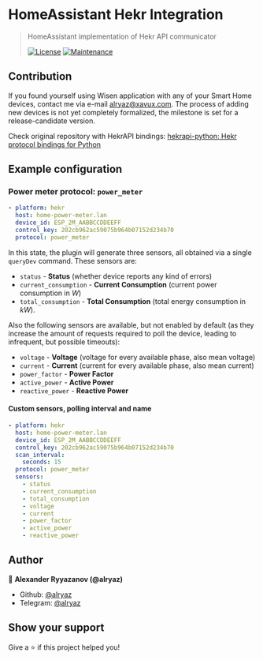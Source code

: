 
# HomeAssistant Hekr Integration 
> HomeAssistant implementation of Hekr API communicator
>
>[![License](https://img.shields.io/badge/License-MIT-yellow.svg)](https://opensource.org/licenses/MIT) [![Maintenance](https://img.shields.io/badge/Maintained%3F-yes-green.svg)](https://github.com/alryaz/hass-hekr-component/graphs/commit-activity)

## Contribution

If you found yourself using Wisen application with any of your Smart Home devices, contact me via
e-mail <alryaz@xavux.com>. The process of adding new devices is not yet completely formalized,
the milestone is set for a release-candidate version.

Check original repository with HekrAPI bindings: [hekrapi-python: Hekr protocol bindings for Python](https://github.com/alryaz/hekrapi-python)

## Example configuration

### Power meter protocol: `power_meter`
```yaml
- platform: hekr
  host: home-power-meter.lan
  device_id: ESP_2M_AABBCCDDEEFF
  control_key: 202cb962ac59075b964b07152d234b70
  protocol: power_meter
```

In this state, the plugin will generate three sensors, all obtained via a single `queryDev` command.
These sensors are:
- `status` - **Status** (whether device reports any kind of errors)
- `current_consumption` - **Current Consumption** (current power consumption in *W*)
- `total_consumption` - **Total Consumption** (total energy consumption in *kW*).

Also the following sensors are available, but not enabled by default (as they increase the amount of requests required to poll the device, leading to infrequent, but possible timeouts):

- `voltage` - **Voltage** (voltage for every available phase, also mean voltage)
- `current` - **Current** (current for every available phase, also mean current)
- `power_factor` - **Power Factor**
- `active_power` - **Active Power**
- `reactive_power` - **Reactive Power** 

#### Custom sensors, polling interval and name
```yaml
- platform: hekr
  host: home-power-meter.lan
  device_id: ESP_2M_AABBCCDDEEFF
  control_key: 202cb962ac59075b964b07152d234b70
  scan_interval:
    seconds: 15
  protocol: power_meter
  sensors:
    - status
    - current_consumption
    - total_consumption
    - voltage
    - current
    - power_factor
    - active_power
    - reactive_power
```
## Author

👤 **Alexander Ryyazanov (@alryaz)**

* Github: [@alryaz](https://github.com/alryaz)
* Telegram: [@alryaz](https://t.me/alryaz)

## Show your support

Give a ⭐ if this project helped you!



